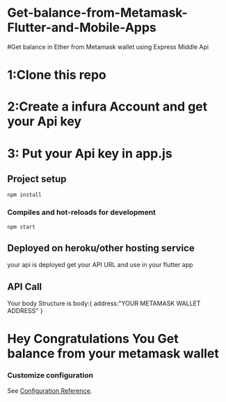 # Get-balance-from-Metamask-Flutter-and-Mobile-Apps



#Get balance in Ether from Metamask wallet using Express Middle Api

# 1:Clone this repo
# 2:Create a infura Account and get your Api key
# 3: Put your Api key in app.js 



## Project setup
```
npm install
```

### Compiles and hot-reloads for development
```
npm start
```
## Deployed on heroku/other hosting service
your api is deployed get your API URL and use in your flutter app 

## API Call
Your body Structure is
body:{
address:"YOUR METAMASK WALLET ADDRESS"
}

# Hey Congratulations You Get balance from your metamask wallet 

### Customize configuration
See [Configuration Reference](https://cli.vuejs.org/config/).
